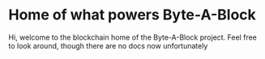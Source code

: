 # Home of what powers Byte-A-Block
Hi, welcome to the blockchain home of the Byte-A-Block project. Feel free to look around, though there are no docs now unfortunately



